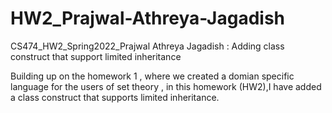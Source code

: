 # HW2_Prajwal-Athreya-Jagadish
CS474_HW2_Spring2022_Prajwal Athreya Jagadish : Adding class construct that support limited inheritance

Building up on the homework 1 , where we created a domian specific language for the users of set theory , in this homework (HW2),I have added a class construct that supports limited inheritance.
